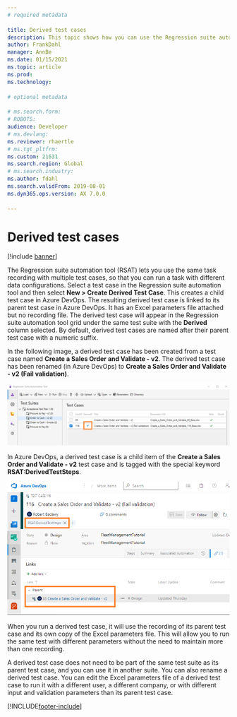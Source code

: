 ```yaml
---
# required metadata

title: Derived test cases
description: This topic shows how you can use the Regression suite automation tool to execute the same test case with multiple configurations.
author: FrankDahl
manager: AnnBe
ms.date: 01/15/2021
ms.topic: article
ms.prod: 
ms.technology: 

# optional metadata

# ms.search.form: 
# ROBOTS: 
audience: Developer
# ms.devlang: 
ms.reviewer: rhaertle
# ms.tgt_pltfrm: 
ms.custom: 21631
ms.search.region: Global
# ms.search.industry: 
ms.author: fdahl
ms.search.validFrom: 2019-08-01
ms.dyn365.ops.version: AX 7.0.0

---
```



# Derived test cases

[!include [banner](../../includes/banner.md)]

The Regression suite automation tool (RSAT) lets you use the same task recording with multiple test cases, so that you can run a task with different data configurations. Select a test case in the Regression suite automation tool and then select **New > Create Derived Test Case**. This creates a child test case in Azure DevOps. The resulting derived test case is linked to its parent test case in Azure DevOps. It has an Excel parameters file attached but no recording file. The derived test case will appear in the Regression suite automation tool grid under the same test suite with the **Derived** column selected. By default, derived test cases are named after their parent test case with a numeric suffix.

In the following image, a derived test case has been created from a test case named **Create a Sales Order and Validate - v2**. The derived test case has been renamed (in Azure DevOps) to **Create a Sales Order and Validate - v2 (Fail validation)**.

![Example of derived test case](media/derived-test-case.png)

In Azure DevOps, a derived test case is a child item of the **Create a Sales Order and Validate - v2** test case and is tagged with the special keyword **RSAT:DerivedTestSteps**.

![Example of derived test case that is automatically created](media/derived-1.png)

When you run a derived test case, it will use the recording of its parent test case and its own copy of the Excel parameters file. This will allow you to run the same test with different parameters without the need to maintain more than one recording.

A derived test case does not need to be part of the same test suite as its parent test case, and you can use it in another suite. You can also rename a derived test case. You can edit the Excel parameters file of a derived test case to run it with a different user, a different company, or with different input and validation parameters than its parent test case.


[!INCLUDE[footer-include](../../../../includes/footer-banner.md)]